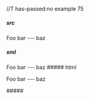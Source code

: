 //T has-passed:no
example 75
##### src
Foo
bar
\---
baz
##### xml
<?xml version="1.0" encoding="UTF-8"?>
<!DOCTYPE document SYSTEM "CommonMark.dtd">
<document xmlns="http://commonmark.org/xml/1.0">
  <paragraph>
    <text>Foo</text>
    <softbreak />
    <text>bar</text>
    <softbreak />
    <text>---</text>
    <softbreak />
    <text>baz</text>
  </paragraph>
</document>
##### html
<p>Foo
bar
---
baz</p>
#####
